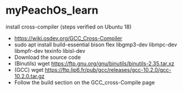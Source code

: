 # myPeachOs_learn

install cross-compiler (steps verified on Ubuntu 18)
 - https://wiki.osdev.org/GCC_Cross-Compiler
 - sudo apt install build-essential bison flex libgmp3-dev libmpc-dev libmpfr-dev texinfo libisl-dev
 - Download the source code 
 - (Binutils) wget https://ftp.gnu.org/gnu/binutils/binutils-2.35.tar.xz
 - (GCC) wget https://ftp.lip6.fr/pub/gcc/releases/gcc-10.2.0/gcc-10.2.0.tar.gz
 - Follow the build section on the GCC_cross-Compile page
